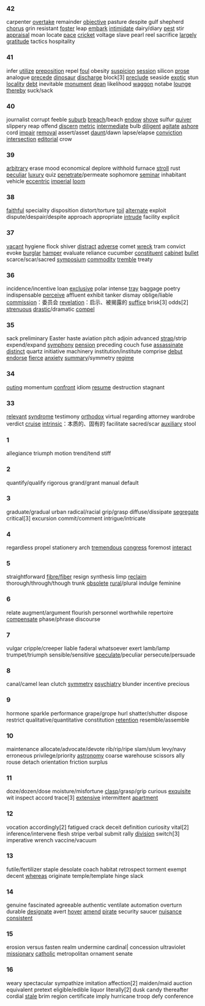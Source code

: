 ### 42

carpenter
<u>overtake</u>
remainder
<u>objective</u>
pasture
despite
gulf
shepherd
<u>chorus</u>
grin
resistant
<u>foster</u>
leap
<u>embark</u>
<u>intimidate</u>
dairy/diary
<u>pest</u>
stir
<u>appraisal</u>
moan
locate
<u>pace</u>
<u>cricket</u>
voltage
slave
pearl
reel
sacrifice
<u>largely</u>
<u>gratitude</u>
tactics
hospitality


### 41

infer
<u>utilize</u>
<u>preposition</u>
repel
<u>foul</u>
obesity
<u>suspicion</u>
<u>session</u>
silicon
<u>prose</u>
analogue
<u>precede</u>
<u>dinosaur</u>
<u>discharge</u>
block[3]
<u>preclude</u>
seaside
<u>exotic</u>
stun
<u>locality</u>
<u>debt</u>
inevitable
<u>monument</u>
<u>dean</u>
likelihood
<u>waggon</u>
notabe
<u>lounge</u>
<u>thereby</u>
suck/sack

### 40

journalist
corrupt
feeble
<u>suburb</u>
<u>breach</u>/beach
<u>endow</u>
<u>shove</u>
sulfur
<u>quiver</u>
slippery
reap
offend
<u>discern</u>
<u>metric</u>
<u>intermediate</u>
bulb
<u>diligent</u>
<u>agitate</u>
<u>ashore</u>
cord
<u>impair</u>
<u>removal</u>
assert/asset
<u>daunt</u>/dawn
lapse/elapse
<u>conviction</u>
<u>intersection</u>
<u>editorial</u>
crow

### 39

<u>arbitrary</u>
erase
mood
economical
deplore
withhold
furnace
<u>stroll</u>
rust
<u>peculiar</u>
<u>luxury</u>
quiz
<u>penetrate</u>/permeate
sophomore
<u>seminar</u>
inhabitant
vehicle
<u>eccentric</u>
<u>imperial</u>
<u>loom</u>


### 38

<u>faithful</u>
speciality
disposition
distort/torture
<u>toil</u>
<u>alternate</u>
exploit
dispute/despair/despite
approach
appropriate
<u>intrude</u>
facility
explicit


### 37

<u>vacant</u>
hygiene
flock
shiver
<u>distract</u>
<u>adverse</u>
comet
<u>wreck</u>
tram
convict
evoke
<u>burglar</u>
<u>hamper</u>
evaluate
reliance
cucumber
<u>constituent</u>
<u>cabinet</u>
<u>bullet</u>
scarce/scar/sacred
<u>symposium</u>
<u>commodity</u>
<u>tremble</u>
treaty


### 36

incidence/incentive
loan
<u>exclusive</u>
polar
intense
<u>tray</u>
baggage
poetry
indispensable
<u>perceive</u>
affluent
exhibit
tanker
dismay
oblige/liable
<u>commission</u>：委员会
<u>revelation</u>：启示、被揭露的
<u>suffice</u>
brisk[3]
odds[2]
<u>strenuous</u>
<u>drastic</u>/dramatic
<u>compel</u>



### 35

sack
preliminary
Easter
haste
aviation
pitch
adjoin
advanced
<u>strap</u>/strip
expend/expand
<u>symphony</u>
<u>pension</u>
preceding
couch
fuse
<u>assassinate</u>
<u>distinct</u>
quartz
initiative
machinery
institution/institute
comprise
<u>debut</u>
<u>endorse</u>
<u>fierce</u>
<u>anxiety</u>
<u>summary</u>/symmetry
<u>regime</u>

### 34

<u>outing</u>
momentum
<u>confront</u>
idiom
<u>resume</u>
destruction
stagnant

### 33

<u>relevant</u>
<u>syndrome</u>
testimony
<u>orthodox</u>
virtual
regarding
attorney
wardrobe
verdict
<u>cruise</u>
<u>intrinsic</u>：本质的、固有的
facilitate
sacred/scar
<u>auxiliary</u>
stool

### 1

allegiance
triumph
motion
trend/tend
stiff

### 2

quantify/qualify
rigorous
grand/grant
manual
default

### 3

graduate/gradual
urban
radical/racial
grip/grasp
diffuse/dissipate
<u>segregate</u>
critical[3]
excursion
commit/comment
intrigue/intricate

### 4

regardless
propel
stationery
arch
<u>tremendous</u>
<u>congress</u>
foremost
<u>interact</u>

### 5

straightforward
<u>fibre/fiber</u>
resign
synthesis
limp
<u>reclaim</u>
thorough/through/though
trunk
<u>obsolete</u>
<u>rural</u>/plural
indulge
feminine

### 6

relate
augment/argument
flourish
personnel
worthwhile
repertoire
<u>compensate</u>
phase/phrase
discourse


### 7

vulgar
cripple/creeper
liable
faderal
whatsoever
exert
lamb/lamp
trumpet/triumph
sensible/sensitive
<u>speculate</u>/peculiar
persecute/persuade

### 8

canal/camel
lean
clutch
<u>symmetry</u>
<u>psychiatry</u>
blunder
incentive
precious

### 9

hormone
sparkle
performance
grape/grope
hurl
shatter/shutter
dispose
restrict
qualitative/quantitative
constitution
<u>retention</u>
resemble/assemble

### 10

maintenance
allocate/advocate/devote
rib/rip/ripe
slam/slum
levy/navy
erroneous
privilege/priority
<u>astronomy</u>
coarse
warehouse
scissors
ally
rouse
detach
orientation
friction
surplus

### 11

doze/dozen/dose
moisture/misfortune
<u>clasp</u>/grasp/grip
curious
<u>exquisite</u>
wit
inspect
accord
trace[3]
<u>extensive</u>
intermittent
<u>apartment</u>

### 12

vocation
accordingly[2]
fatigued
crack
deceit
definition
curiosity
vital[2]
inference/intervene
flesh
stripe
verbal
submit
rally
<u>division</u>
switch[3]
imperative
wrench
vaccine/vacuum

### 13

futile/fertilizer
staple
desolate
coach
habitat
retrospect
torment
exempt
decent
<u>whereas</u>
originate
temple/template
hinge
slack

### 14

genuine
fascinated
agreeable
authentic
ventilate
automation
overturn
durable
<u>designate</u>
avert
<u>hover</u>
<u>amend</u>
<u>pirate</u>
security
saucer
<u>nuisance</u>
<u>consistent</u>

### 15

erosion
versus
fasten
realm
undermine
cardinal|
concession
ultraviolet
<u>missionary</u>
<u>catholic</u>
metropolitan
ornament
senate

### 16

weary
spectacular
sympathize
imitation
affection[2]
maiden/maid
auction
equivalent
pretext
eligible/edible
liquor
literally[2]
dusk
candy
thereafter
cordial
<u>stale</u>
brim
region
certificate
imply
hurricane
troop
defy
conference